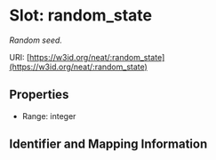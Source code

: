 # Slot: random_state
_Random seed._


URI: [https://w3id.org/neat/:random_state](https://w3id.org/neat/:random_state)



<!-- no inheritance hierarchy -->


## Properties

 * Range: integer



## Identifier and Mapping Information





